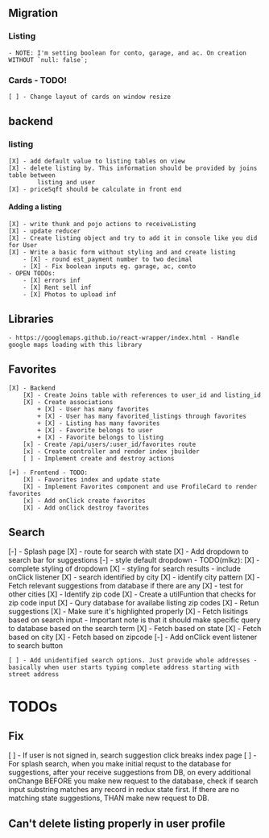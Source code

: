 ## Migration
### Listing
    - NOTE: I'm setting boolean for conto, garage, and ac. On creation WITHOUT `null: false`;

### Cards - TODO!
    [ ] - Change layout of cards on window resize


## backend
### listing
    [X] - add default value to listing tables on view
    [X] - delete listing by. This information should be provided by joins table between
            listing and user
    [X] - priceSqft should be calculate in front end

#### Adding a listing
    [X] - write thunk and pojo actions to receiveListing
    [X] - update reducer
    [X] - Create listing object and try to add it in console like you did for User
    [X] - Write a basic form without styling and and create listing
        - [X] - round est_payment number to two decimal
        - [X] - Fix boolean inputs eg. garage, ac, conto
    - OPEN TODOs:
        - [X] errors inf
        - [X] Rent sell inf
        - [X] Photos to upload inf

## Libraries
    - https://googlemaps.github.io/react-wrapper/index.html - Handle google maps loading with this library

## Favorites
    [X] - Backend
        [X] - Create Joins table with references to user_id and listing_id
        [X] - Create associations
            + [X] - User has many favorites
            + [X] - User has many favorited_listings through favorites
            + [X] - Listing has many favorites
            + [X] - Favorite belongs to user
            + [X] - Favorite belongs to listing
        [x] - Create /api/users/:user_id/favorites route
        [x] - Create controller and render index jbuilder
        [ ] - Implement create and destroy actions

    [+] - Frontend - TODO:
        [X] - Favorites index and update state
        [X] - Implement Favorites component and use ProfileCard to render favorites
        [x] - Add onClick create favorites
        [X] - Add onClick destroy favorites

## Search
[-] - Splash page
    [X] - route for search with state
    [X] - Add dropdown to search bar for suggestions
    [-] - style default dropdown - TODO(mlkz):
    [X] - complete styling of dropdown
        [X] - styling for search results - include onClick listener
    [X] - search identified by city
        [X] - identify city pattern
        [X] - Fetch relevant suggestions from database if there are any
        [X] - test for other cities
    [X] - Identify zip code
        [X] - Create a utilFuntion that checks for zip code input
        [X] - Qury database for availabe listing zip codes
        [X] - Retun suggestions
        [X] - Make sure it's highlighted properly
    [X] - Fetch lisitings based on search input - Important note is that 
          it should make specific query to database based on the search term 
        [X] - Fetch based on state
        [X] - Fetch based on city
        [X] - Fetch based on zipcode
    [-] - Add onClick event listener to search button

    [ ] - Add unidentified search options. Just provide whole addresses - basically when user starts typing complete address starting with street address



# TODOs


## Fix
[ ] - If user is not signed in, search suggestion click breaks index page 
[ ] - For splash search, when you make initial requst to the database for
      suggestions, after your receive suggestions from DB, on every additional
      onChange BEFORE you make new request to the database, check if search 
      input substring matches any record in redux state first. If there are
      no matching state suggestions, THAN make new request to DB.

## Can't delete listing properly in user profile





















